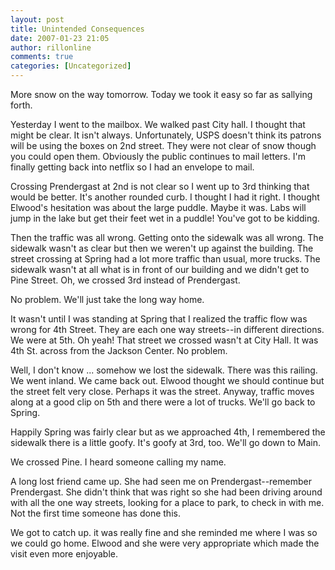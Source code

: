 ```yaml
---
layout: post
title: Unintended Consequences
date: 2007-01-23 21:05
author: rillonline
comments: true
categories: [Uncategorized]
---
```

<p>More snow on the way tomorrow. Today we took it easy so far as sallying forth.
<p>Yesterday I went to the mailbox. We walked past City hall. I thought that might be clear. It isn't always. Unfortunately, USPS doesn't think its patrons will be using the boxes on 2nd street. They were not clear of snow though you could open them. Obviously the public continues to mail letters. I'm finally getting back into netflix so I had an envelope to mail.
<p>Crossing Prendergast at 2nd is not clear so I went up to 3rd thinking that would be better. It's another rounded curb. I thought I had it right. I thought Elwood's hesitation was about the large puddle. Maybe it was. Labs will jump in the lake but get their feet wet in a puddle! You've got to be kidding.
<p>Then the traffic was all wrong. Getting onto the sidewalk was all wrong. The sidewalk wasn't as clear but then we weren't up against the building. The street crossing at Spring had a lot more traffic than usual, more trucks. The sidewalk wasn't at all what is in front of our building and we didn't get to Pine Street. Oh, we crossed 3rd instead of Prendergast.
<p>No problem. We'll just take the long way home.
<p>It wasn't until I was standing at Spring that I realized the traffic flow was wrong for 4th Street. They are each one way streets--in different directions. We were at 5th. Oh yeah! That street we crossed wasn't at City Hall. It was 4th St. across from the Jackson Center. No problem.
<p>Well, I don't know ... somehow we lost the sidewalk. There was this railing. We went inland. We came back out. Elwood thought we should continue but the street felt very close. Perhaps it was the street. Anyway, traffic moves along at a good clip on 5th and there were a lot of trucks. We'll go back to Spring.
<p>Happily Spring was fairly clear but as we approached 4th, I remembered the sidewalk there is a little goofy. It's goofy at 3rd, too. We'll go down to Main.
<p>We crossed Pine. I heard someone calling my name.
<p>A long lost friend came up. She had seen me on Prendergast--remember Prendergast. She didn't think that was right so she had been driving around with all the one way streets, looking for a place to park, to check in with me. Not the first time someone has done this.
<p>We got to catch up. it was really fine and she reminded me where I was so we could go home. Elwood and she were very appropriate which made the visit even more enjoyable.
